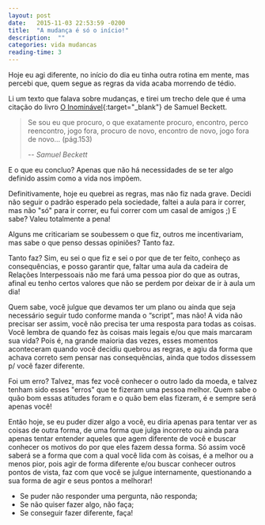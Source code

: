 ```yaml
---
layout: post
date:   2015-11-03 22:53:59 -0200
title:  "A mudança é só o início!"
description:  ""
categories: vida mudancas
reading-time: 3
---
```

Hoje eu agi diferente, no início do dia eu tinha outra rotina em mente, mas percebi que, quem segue as regras da vida acaba morrendo de tédio.

Li um texto que falava sobre mudanças, e tirei um trecho dele que é uma citação do livro [O Inominável](http://www.amazon.com.br/dp/852504640X){:target="_blank"} de Samuel Beckett.

> Se sou eu que procuro, o que exatamente procuro, encontro, perco reencontro, jogo fora, procuro de novo, encontro de novo, jogo fora de novo… (pág.153)
>
> -- <cite>Samuel Beckett</cite>

E o que eu concluo? Apenas que não há necessidades de se ter algo definido assim como a vida nos impõem.

Definitivamente, hoje eu quebrei as regras, mas não fiz nada grave. Decidi não seguir o padrão esperado pela sociedade, faltei a aula para ir correr, mas não "só" para ir correr, eu fui correr com um casal de amigos ;)
E sabe? Valeu totalmente a pena!

Alguns me criticariam se soubessem o que fiz, outros me incentivariam, mas sabe o que penso dessas opiniões? Tanto faz.

Tanto faz? Sim, eu sei o que fiz e sei o por que de ter feito, conheço as consequências, e posso garantir que, faltar uma aula da cadeira de Relações Interpessoais não me fará uma pessoa pior do que as outras, afinal eu tenho certos valores que não se perdem por deixar de ir à aula um dia!

Quem sabe, você julgue que devamos ter um plano ou ainda que seja necessário seguir tudo conforme manda o “script”, mas não! A vida não precisar ser assim, você não precisa ter uma resposta para todas as coisas.
Você lembra de quando fez às coisas mais legais e/ou que mais marcaram sua vida? Pois é, na grande maioria das vezes, esses momentos aconteceram quando você decidiu quebrou as regras, e agiu da forma que achava correto sem pensar nas consequências, ainda que todos dissessem p/ você fazer diferente.

Foi um erro? Talvez, mas fez você conhecer o outro lado da moeda, e talvez tenham sido esses "erros" que te fizeram uma pessoa melhor. Quem sabe o quão bom essas atitudes foram e o quão bem elas fizeram, é e sempre será apenas você!

Então hoje, se eu puder dizer algo a você, eu diria apenas para tentar ver as coisas de outra forma, de uma forma que julga incorreto ou ainda para apenas tentar entender aqueles que agem diferente de você e buscar conhecer os motivos do por que eles fazem dessa forma. Só assim você saberá se a forma que com a qual você lida com às coisas, é a melhor ou a menos pior, pois agir de forma diferente e/ou buscar conhecer outros pontos de vista, faz com que você se julgue internamente, questionando a sua forma de agir e seus pontos a melhorar!


* Se puder não responder uma pergunta, não responda;
* Se não quiser fazer algo, não faça;
* Se conseguir fazer diferente, faça!
